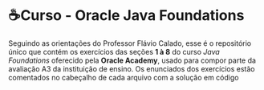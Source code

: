 # ☕Curso - Oracle Java Foundations 
Seguindo as orientações do Professor Flávio Calado, esse é o repositório único que contém os exercícios das seções **1 à 8** do curso *Java Foundations* oferecido pela **Oracle Academy**,  usado para compor parte da avaliação A3 da instituição de ensino.
Os enunciados dos exercícios estão comentados no cabeçalho de cada arquivo com a solução em código
